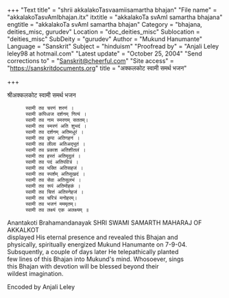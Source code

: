 +++
"Text title" = "shrii akkalakoTasvaamiisamartha bhajan"
"File name" = "akkalakoTasvAmIbhajan.itx"
itxtitle = "akkalakoTa svAmI samartha bhajana"
engtitle = "akkalakoTa svAmI samartha bhajan"
Category = "bhajana, deities_misc, gurudev"
Location = "doc_deities_misc"
Sublocation = "deities_misc"
SubDeity = "gurudev"
Author = "Mukund Hanumante"
Language = "Sanskrit"
Subject = "hinduism"
"Proofread by" = "Anjali Leley leley98 at hotmail.com"
"Latest update" = "October 25, 2004"
"Send corrections to" = "Sanskrit@cheerful.com"
"Site access" = "https://sanskritdocuments.org"
title = "अक्कलकोट स्वामी समर्थ भजन"

+++
  
 श्रीअक्कलकोट स्वामी समर्थ भजन   
  
          स्वामी तव चरणं शरणं ।  
          स्वामी कपिध्वज दर्शनम् नित्यं ।  
          स्वामी तव नाम स्मरणम् सततम्।  
          स्वामी तव स्मरणं अति शुभदं ।  
          स्वामी तव दर्शनम् अतिमधुरं ।  
          स्वामी तव कृपा अतिगहनं ।  
          स्वामी तव लीला अतिअद्भूतं ।  
          स्वामी तव प्रकाश अतिशीतलं ।  
          स्वामी तव हस्तं अतिमृदुलं ।  
          स्वामी तव पदं अतिपवित्रं ।  
          स्वामी तव भक्ति अतिसहजं ।  
          स्वामी तव स्पर्शम् अतिसुखदं ।  
          स्वामी तव सेवा अतिसुलभं ।  
          स्वामी तव रूपं अतिमोहकं ।  
          स्वामी तव चित्तं अतिस्नेहजं ।  
          स्वामी तव चरित्रं मनोहरम्।  
          स्वामी तव भजनं मममृतम्।  
          स्वामी तव लक्ष्यं एक अलक्ष्यम् ॥  
  
  
  
Anantakoti Brahamandanayak SHRI SWAMI SAMARTH MAHARAJ OF AKKALKOT  
displayed His eternal presence and  revealed this Bhajan and  
physically, spiritually energized Mukund Hanumante on 7-9-04.  
Subsquently, a couple of days later He telepathically planted  
few lines of this Bhajan into Mukund's mind. Whosoever, sings  
this Bhajan with devotion will be blessed beyond their  
wildest imagination.  
  
  
  
Encoded by Anjali Leley  
  
